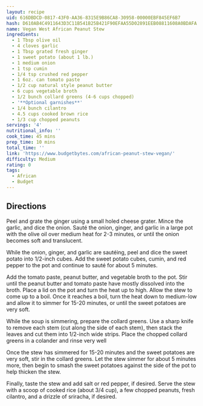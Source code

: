 ```yaml
---
layout: recipe
uid: 616DBDCD-0817-43F0-AA36-8315E9B86CA8-30958-00000EBF845EF6B7
hash: D610AB4C4911643D3C11B541B25B421F90EFAA55D02891EEB08811608A0BDAFA
name: Vegan West African Peanut Stew
ingredients:
  - 1 Tbsp olive oil
  - 4 cloves garlic
  - 1 Tbsp grated fresh ginger
  - 1 sweet potato (about 1 lb.)
  - 1 medium onion
  - 1 tsp cumin
  - 1/4 tsp crushed red pepper
  - 1 6oz. can tomato paste
  - 1/2 cup natural style peanut butter
  - 6 cups vegetable broth
  - 1/2 bunch collard greens (4-6 cups chopped)
  - '**Optional garnishes**'
  - 1/4 bunch cilantro
  - 4.5 cups cooked brown rice
  - 1/3 cup chopped peanuts
servings: '4'
nutritional_info: ''
cook_time: 45 mins
prep_time: 10 mins
total_time: ''
link: 'https://www.budgetbytes.com/african-peanut-stew-vegan/'
difficulty: Medium
rating: 0
tags:
  - African
  - Budget
---
```


## Directions

Peel and grate the ginger using a small holed cheese grater. Mince the garlic, and dice the onion. Sauté the onion, ginger, and garlic in a large pot with the olive oil over medium heat for 2-3 minutes, or until the onion becomes soft and translucent.

While the onion, ginger, and garlic are sautéing, peel and dice the sweet potato into 1/2-inch cubes. Add the sweet potato cubes, cumin, and red pepper to the pot and continue to sauté for about 5 minutes.

Add the tomato paste, peanut butter, and vegetable broth to the pot. Stir until the peanut butter and tomato paste have mostly dissolved into the broth. Place a lid on the pot and turn the heat up to high. Allow the stew to come up to a boil. Once it reaches a boil, turn the heat down to medium-low and allow it to simmer for 15-20 minutes, or until the sweet potatoes are very soft.

While the soup is simmering, prepare the collard greens. Use a sharp knife to remove each stem (cut along the side of each stem), then stack the leaves and cut them into 1/2-inch wide strips. Place the chopped collard greens in a colander and rinse very well

Once the stew has simmered for 15-20 minutes and the sweet potatoes are very soft, stir in the collard greens. Let the stew simmer for about 5 minutes more, then begin to smash the sweet potatoes against the side of the pot to help thicken the stew.

Finally, taste the stew and add salt or red pepper, if desired. Serve the stew with a scoop of cooked rice (about 3/4 cup), a few chopped peanuts, fresh cilantro, and a drizzle of sriracha, if desired.
